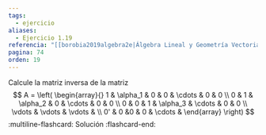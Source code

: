 ```yaml
---
tags:
  - ejercicio
aliases:
  - Ejercicio 1.19
referencia: "[[borobia2019algebra2e|Álgebra Lineal y Geometría Vectorial (2a ed)]]"
pagina: 74
orden: 19
---
```

Calcule la matriz inversa de la matriz
$$
A = \left(
\begin{array}{}
1 & \alpha_1 & 0 & 0 & \cdots & 0 & 0 \\
0 & 1 & \alpha_2 & 0 & \cdots & 0 & 0 \\
0 & 0 & 1 & \alpha_3 & \cdots & 0 & 0 \\
\vdots & \vdots & \vdots & \\
0' & 0 &0 & 0 & \cdots &
\end{array}
\right)
$$
:multiline-flashcard:
Solución
:flashcard-end: